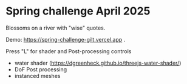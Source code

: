 # Spring challenge April 2025

Blossoms on a river with "wise" quotes.

Demo: https://spring-challenge-gilt.vercel.app .

Press "L" for shader and Post-processing controls

- water shader (https://dgreenheck.github.io/threejs-water-shader/)
- DoF Post processing
- instanced meshes

